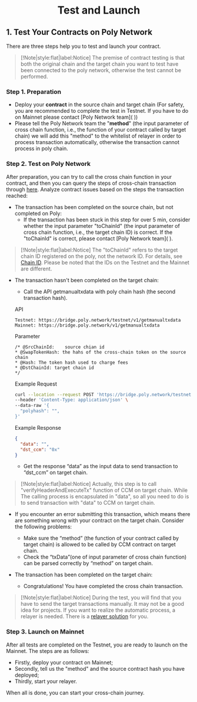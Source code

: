 <h1 align="center">Test and Launch</h1>


## 1. Test Your Contracts on Poly Network

There are three steps help you to test and launch your contract.

> [!Note|style:flat|label:Notice]
> The premise of contract testing is that both the original chain and the target chain you want to test have been connected to the poly network, otherwise the test cannot be performed.

### Step 1. Preparation

- Deploy your **contract** in the source chain and target chain (For safety, you are recommended to complete the test in Testnet. If you have to do on Mainnet please contact [Poly Network team]( <a class="fab fa-discord" href= "https://discord.com/invite/y6MuEnq"></a>))
- Please tell the Poly Network team the "**method**" (the input parameter of cross chain function, i.e., the function of your contract called by target chain) we will add this "method" to the whitelist of relayer in order to process transaction automatically, otherwise the transaction cannot process in poly chain. 

### Step 2. Test on Poly Network
After preparation, you can try to call the cross chain function in your contract, and then you can query the steps of cross-chain transaction through [here]( https://explorer.poly.network/testnet). Analyze contract issues based on the steps the transaction reached:
- The transaction has been completed on the source chain, but not completed on Poly:
  - If the transaction has been stuck in this step for over 5 min, consider whether the input parameter "toChainId" (the input parameter of cross chain function, i.e., the target chain ID) is correct. If the "toChainId" is correct, please contact [Poly Network team]( <a class="fab fa-discord" href= "https://discord.com/invite/y6MuEnq"></a>).

> [!Note|style:flat|label:Notice] 
> The "toChainId" refers to the target chain ID registered on the poly, not the network ID. For details, see [Chain ID](https://github.com/polynetwork/docs/blob/master/config/README.md#Router-And-ChainId). Please be noted that the IDs on the Testnet and the Mainnet are different.

- The transaction hasn't been completed on the target chain:
    - Call the API getmanualtxdata with poly chain hash (the second transaction hash).

   API
    ```
    Testnet: https://bridge.poly.network/testnet/v1/getmanualtxdata
    Mainnet: https://bridge.poly.network/v1/getmanualtxdata
    ```
   Parameter
   ```
  /* @SrcChainId:    source chian id
   * @SwapTokenHash: the hahs of the cross-chain token on the source chain
   * @Hash: The token hash used to charge fees
   * @DstChainId: target chain id
   */
     ```
  Example Request
  ```bash
  curl --location --request POST 'https://bridge.poly.network/testnet/v1/getmanualtxdata' \
  --header 'Content-Type: application/json' \
  --data-raw '{
    "polyhash": "",
  }'
  ```
  Example Response
  ```json
  {
    "data": "",
    "dst_ccm": "0x"
  }
  ```
    - Get the response “data” as the input data to send transaction to “dst_ccm” on target chain.


> [!Note|style:flat|label:Notice]
> Actually, this step is to call "verifyHeaderAndExecuteTx" function of CCM on target chain. While The calling process is encapsulated in "data", so all you need to do is to send transaction with "data" to CCM on target chain.


- If you encounter an error submitting this transaction, which means there are something wrong with your contract on the target chain. Consider the following problems:
  - Make sure the “method” (the function of your contract called by target chain) is allowed to be called by CCM contract on target chain.
  - Check the “txData”(one of input parameter of cross chain function) can be parsed correctly by “method” on target chain.


- The transaction has been completed on the target chain:
    - Congratulations! You have completed the cross chain transaction.

> [!Note|style:flat|label:Notice]
> During the test, you will find that you have to send the target transactions manually. It may not be a good idea for projects. If you want to realize the automatic process, a relayer is needed. There is a [relayer solution](../../new_chain/relayer/relayer.md) for you.

### Step 3. Launch on Mainnet
After all tests are completed on the Testnet, you are ready to launch on the Mainnet. The steps are as follows:
- Firstly, deploy your contract on Mainnet;
- Secondly, tell us the "method" and the source contract hash you have deployed;
- Thirdly, start your relayer.

When all is done, you can start your cross-chain journey.
